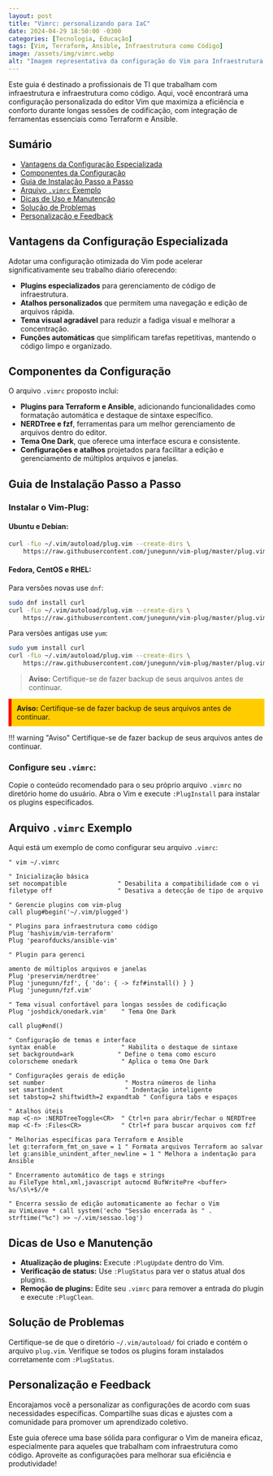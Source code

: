 ```yaml
---
layout: post
title: "Vimrc: personalizando para IaC"
date: 2024-04-29 18:50:00 -0300
categories: [Tecnologia, Educação]
tags: [Vim, Terraform, Ansible, Infraestrutura como Código]
image: /assets/img/vimrc.webp
alt: "Imagem representativa da configuração do Vim para Infraestrutura como Código"
---
```


Este guia é destinado a profissionais de TI que trabalham com infraestrutura e infraestrutura como código. Aqui, você encontrará uma configuração personalizada do editor Vim que maximiza a eficiência e conforto durante longas sessões de codificação, com integração de ferramentas essenciais como Terraform e Ansible.

## Sumário

- [Vantagens da Configuração Especializada](#vantagens-da-configuração-especializada)
- [Componentes da Configuração](#componentes-da-configuração)
- [Guia de Instalação Passo a Passo](#guia-de-instalação-passo-a-passo)
- [Arquivo `.vimrc` Exemplo](#arquivo-vimrc-exemplo)
- [Dicas de Uso e Manutenção](#dicas-de-uso-e-manutenção)
- [Solução de Problemas](#solução-de-problemas)
- [Personalização e Feedback](#personalização-e-feedback)

## Vantagens da Configuração Especializada

Adotar uma configuração otimizada do Vim pode acelerar significativamente seu trabalho diário oferecendo:

- **Plugins especializados** para gerenciamento de código de infraestrutura.
- **Atalhos personalizados** que permitem uma navegação e edição de arquivos rápida.
- **Tema visual agradável** para reduzir a fadiga visual e melhorar a concentração.
- **Funções automáticas** que simplificam tarefas repetitivas, mantendo o código limpo e organizado.

## Componentes da Configuração

O arquivo `.vimrc` proposto inclui:

- **Plugins para Terraform e Ansible**, adicionando funcionalidades como formatação automática e destaque de sintaxe específico.
- **NERDTree e fzf**, ferramentas para um melhor gerenciamento de arquivos dentro do editor.
- **Tema One Dark**, que oferece uma interface escura e consistente.
- **Configurações e atalhos** projetados para facilitar a edição e gerenciamento de múltiplos arquivos e janelas.

## Guia de Instalação Passo a Passo

### Instalar o Vim-Plug:

#### Ubuntu e Debian:
```bash
curl -fLo ~/.vim/autoload/plug.vim --create-dirs \
    https://raw.githubusercontent.com/junegunn/vim-plug/master/plug.vim
```

#### Fedora, CentOS e RHEL:
Para versões novas use `dnf`:
```bash
sudo dnf install curl  
curl -fLo ~/.vim/autoload/plug.vim --create-dirs \
    https://raw.githubusercontent.com/junegunn/vim-plug/master/plug.vim
```
Para versões antigas use `yum`:
```bash
sudo yum install curl  
curl -fLo ~/.vim/autoload/plug.vim --create-dirs \
    https://raw.githubusercontent.com/junegunn/vim-plug/master/plug.vim
```

> **Aviso:** Certifique-se de fazer backup de seus arquivos antes de continuar.

<div style="background-color: #ffcc00; padding: 10px; border-left: 6px solid red;">
    <strong>Aviso:</strong> Certifique-se de fazer backup de seus arquivos antes de continuar.
</div>

!!! warning "Aviso"
    Certifique-se de fazer backup de seus arquivos antes de continuar.


### Configure seu `.vimrc`:
Copie o conteúdo recomendado para o seu próprio arquivo `.vimrc` no diretório home do usuário.
Abra o Vim e execute `:PlugInstall` para instalar os plugins especificados.

## Arquivo `.vimrc` Exemplo

Aqui está um exemplo de como configurar seu arquivo `.vimrc`:

```vim
" vim ~/.vimrc

" Inicialização básica
set nocompatible              " Desabilita a compatibilidade com o vi
filetype off                  " Desativa a detecção de tipo de arquivo

" Gerencie plugins com vim-plug
call plug#begin('~/.vim/plugged')

" Plugins para infraestrutura como código
Plug 'hashivim/vim-terraform'
Plug 'pearofducks/ansible-vim'

" Plugin para gerenci

amento de múltiplos arquivos e janelas
Plug 'preservim/nerdtree'
Plug 'junegunn/fzf', { 'do': { -> fzf#install() } }
Plug 'junegunn/fzf.vim'

" Tema visual confortável para longas sessões de codificação
Plug 'joshdick/onedark.vim'    " Tema One Dark

call plug#end()

" Configuração de temas e interface
syntax enable                  " Habilita o destaque de sintaxe
set background=ark            " Define o tema como escuro
colorscheme onedark            " Aplica o tema One Dark

" Configurações gerais de edição
set number                      " Mostra números de linha
set smartindent                 " Indentação inteligente
set tabstop=2 shiftwidth=2 expandtab " Configura tabs e espaços

" Atalhos úteis
map <C-n> :NERDTreeToggle<CR>  " Ctrl+n para abrir/fechar o NERDTree
map <C-f> :Files<CR>           " Ctrl+f para buscar arquivos com fzf

" Melhorias específicas para Terraform e Ansible
let g:terraform_fmt_on_save = 1 " Formata arquivos Terraform ao salvar
let g:ansible_unindent_after_newline = 1 " Melhora a indentação para Ansible

" Encerramento automático de tags e strings
au FileType html,xml,javascript autocmd BufWritePre <buffer> %s/\s\+$//e

" Encerra sessão de edição automaticamente ao fechar o Vim
au VimLeave * call system('echo "Sessão encerrada às " . strftime("%c") >> ~/.vim/sessao.log')
```

## Dicas de Uso e Manutenção

- **Atualização de plugins:** Execute `:PlugUpdate` dentro do Vim.
- **Verificação de status:** Use `:PlugStatus` para ver o status atual dos plugins.
- **Remoção de plugins:** Edite seu `.vimrc` para remover a entrada do plugin e execute `:PlugClean`.

## Solução de Problemas

Certifique-se de que o diretório `~/.vim/autoload/` foi criado e contém o arquivo `plug.vim`.
Verifique se todos os plugins foram instalados corretamente com `:PlugStatus`.

## Personalização e Feedback

Encorajamos você a personalizar as configurações de acordo com suas necessidades específicas. Compartilhe suas dicas e ajustes com a comunidade para promover um aprendizado coletivo.

Este guia oferece uma base sólida para configurar o Vim de maneira eficaz, especialmente para aqueles que trabalham com infraestrutura como código. Aproveite as configurações para melhorar sua eficiência e produtividade!